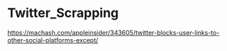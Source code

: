 # Twitter_Scrapping
https://machash.com/appleinsider/343605/twitter-blocks-user-links-to-other-social-platforms-except/
